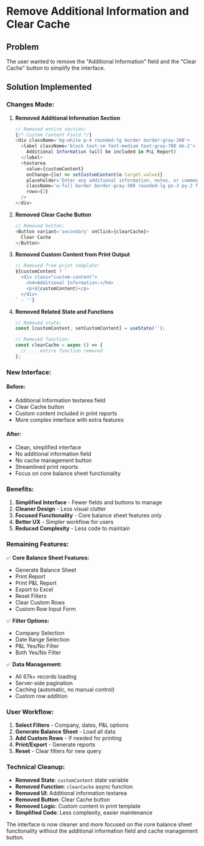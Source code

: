 # Remove Additional Information and Clear Cache

## Problem
The user wanted to remove the "Additional Information" field and the "Clear Cache" button to simplify the interface.

## Solution Implemented

### **Changes Made:**

1. **Removed Additional Information Section**
   ```typescript
   // Removed entire section:
   {/* Custom Content Field */}
   <div className='bg-white p-4 rounded-lg border border-gray-200'>
     <label className='block text-sm font-medium text-gray-700 mb-2'>
       Additional Information (will be included in P&L Report)
     </label>
     <textarea
       value={customContent}
       onChange={(e) => setCustomContent(e.target.value)}
       placeholder='Enter any additional information, notes, or comments for the report...'
       className='w-full border border-gray-300 rounded-lg px-3 py-2 focus:outline-none focus:ring-2 focus:ring-blue-500'
       rows={3}
     />
   </div>
   ```

2. **Removed Clear Cache Button**
   ```typescript
   // Removed button:
   <Button variant='secondary' onClick={clearCache}>
     Clear Cache
   </Button>
   ```

3. **Removed Custom Content from Print Output**
   ```typescript
   // Removed from print template:
   ${customContent ? `
     <div class="custom-content">
       <h4>Additional Information:</h4>
       <p>${customContent}</p>
     </div>
   ` : ''}
   ```

4. **Removed Related State and Functions**
   ```typescript
   // Removed state:
   const [customContent, setCustomContent] = useState('');
   
   // Removed function:
   const clearCache = async () => {
     // ... entire function removed
   };
   ```

### **New Interface:**

#### **Before:**
- Additional Information textarea field
- Clear Cache button
- Custom content included in print reports
- More complex interface with extra features

#### **After:**
- Clean, simplified interface
- No additional information field
- No cache management button
- Streamlined print reports
- Focus on core balance sheet functionality

### **Benefits:**

1. **Simplified Interface** - Fewer fields and buttons to manage
2. **Cleaner Design** - Less visual clutter
3. **Focused Functionality** - Core balance sheet features only
4. **Better UX** - Simpler workflow for users
5. **Reduced Complexity** - Less code to maintain

### **Remaining Features:**

✅ **Core Balance Sheet Features:**
- Generate Balance Sheet
- Print Report
- Print P&L Report
- Export to Excel
- Reset Filters
- Clear Custom Rows
- Custom Row Input Form

✅ **Filter Options:**
- Company Selection
- Date Range Selection
- P&L Yes/No Filter
- Both Yes/No Filter

✅ **Data Management:**
- All 67k+ records loading
- Server-side pagination
- Caching (automatic, no manual control)
- Custom row addition

### **User Workflow:**

1. **Select Filters** - Company, dates, P&L options
2. **Generate Balance Sheet** - Load all data
3. **Add Custom Rows** - If needed for printing
4. **Print/Export** - Generate reports
5. **Reset** - Clear filters for new query

### **Technical Cleanup:**

- **Removed State**: `customContent` state variable
- **Removed Function**: `clearCache` async function
- **Removed UI**: Additional information textarea
- **Removed Button**: Clear Cache button
- **Removed Logic**: Custom content in print template
- **Simplified Code**: Less complexity, easier maintenance

The interface is now cleaner and more focused on the core balance sheet functionality without the additional information field and cache management button.













